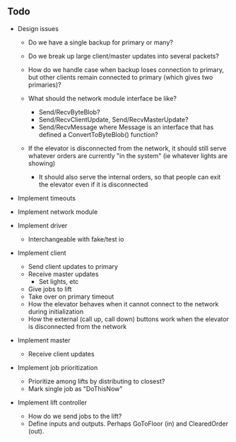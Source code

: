 Todo
----

*   Design issues
    - Do we have a single backup for primary or many?
    - Do we break up large client/master updates into several packets?
    - How do we handle case when backup loses connection to primary,
    but other clients remain connected to primary (which gives two primaries)?

    - What should the network module interface be like?
        - Send/RecvByteBlob?
        - Send/RecvClientUpdate, Send/RecvMasterUpdate?
        - Send/RecvMessage where Message is an interface that has defined
        a ConvertToByteBlob() function?

    - If the elevator is disconnected from the network, it should still serve whatever orders are currently "in the system" (ie whatever lights are showing)
        - It should also serve the internal orders, so that people can exit the elevator even if it is disconnected

*   Implement timeouts
*   Implement network module
*   Implement driver
    - Interchangeable with fake/test io

*   Implement client
    - Send client updates to primary
    - Receive master updates
        - Set lights, etc
    - Give jobs to lift
    - Take over on primary timeout
    - How the elevator behaves when it cannot connect to the network during initialization
    - How the external (call up, call down) buttons work when the elevator is disconnected from the network

*   Implement master
    - Receive client updates

*   Implement job prioritization
    - Prioritize among lifts by distributing to closest?
    - Mark single job as "DoThisNow"

*   Implement lift controller
    - How do we send jobs to the lift?
    - Define inputs and outputs. Perhaps GoToFloor (in) and ClearedOrder (out).
